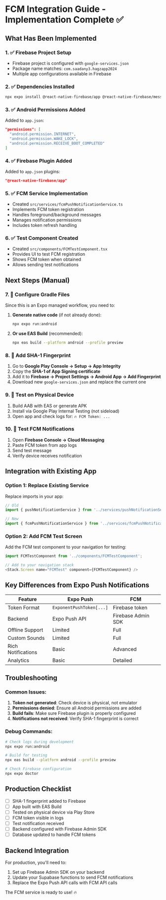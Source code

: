 # FCM Integration Guide - Implementation Complete ✅

## What Has Been Implemented

### 1. ✅ Firebase Project Setup
- Firebase project is configured with `google-services.json`
- Package name matches: `com.saadany3.hagzapp2024`
- Multiple app configurations available in Firebase

### 2. ✅ Dependencies Installed
```bash
npx expo install @react-native-firebase/app @react-native-firebase/messaging
```

### 3. ✅ Android Permissions Added
Added to `app.json`:
```json
"permissions": [
  "android.permission.INTERNET",
  "android.permission.WAKE_LOCK", 
  "android.permission.RECEIVE_BOOT_COMPLETED"
]
```

### 4. ✅ Firebase Plugin Added
Added to `app.json` plugins:
```json
"@react-native-firebase/app"
```

### 5. ✅ FCM Service Implementation
- Created `src/services/fcmPushNotificationService.ts`
- Implements FCM token registration
- Handles foreground/background messages
- Manages notification permissions
- Includes token refresh handling

### 6. ✅ Test Component Created
- Created `src/components/FCMTestComponent.tsx`
- Provides UI to test FCM registration
- Shows FCM token when obtained
- Allows sending test notifications

## Next Steps (Manual)

### 7. 🔄 Configure Gradle Files
Since this is an Expo managed workflow, you need to:

1. **Generate native code** (if not already done):
   ```bash
   npx expo run:android
   ```

2. **Or use EAS Build** (recommended):
   ```bash
   npx eas build --platform android --profile preview
   ```

### 8. 🔄 Add SHA-1 Fingerprint
1. Go to **Google Play Console → Setup → App Integrity**
2. Copy the **SHA-1 of App Signing certificate**
3. Add it to **Firebase → Project Settings → Android App → Add Fingerprint**
4. Download new `google-services.json` and replace the current one

### 9. 🔄 Test on Physical Device
1. Build AAB with EAS or generate APK
2. Install via Google Play Internal Testing (not sideload)
3. Open app and check logs for: `🔥 FCM Token: ...`

### 10. 🔄 Test FCM Notifications
1. Open **Firebase Console → Cloud Messaging**
2. Paste FCM token from app logs
3. Send test message
4. Verify device receives notification

## Integration with Existing App

### Option 1: Replace Existing Service
Replace imports in your app:
```typescript
// Old
import { pushNotificationService } from '../services/pushNotificationService';

// New
import { fcmPushNotificationService } from '../services/fcmPushNotificationService';
```

### Option 2: Add FCM Test Screen
Add the FCM test component to your navigation for testing:
```typescript
import FCMTestComponent from '../components/FCMTestComponent';

// Add to your navigation stack
<Stack.Screen name="FCMTest" component={FCMTestComponent} />
```

## Key Differences from Expo Push Notifications

| Feature | Expo Push | FCM |
|---------|-----------|-----|
| Token Format | `ExponentPushToken[...]` | Firebase token |
| Backend | Expo Push API | Firebase Admin SDK |
| Offline Support | Limited | Full |
| Custom Sounds | Limited | Full |
| Rich Notifications | Basic | Advanced |
| Analytics | Basic | Detailed |

## Troubleshooting

### Common Issues:
1. **Token not generated**: Check device is physical, not emulator
2. **Permissions denied**: Ensure all Android permissions are added
3. **Build fails**: Make sure Firebase plugin is properly configured
4. **Notifications not received**: Verify SHA-1 fingerprint is correct

### Debug Commands:
```bash
# Check logs during development
npx expo run:android

# Build for testing
npx eas build --platform android --profile preview

# Check Firebase configuration
npx expo doctor
```

## Production Checklist

- [ ] SHA-1 fingerprint added to Firebase
- [ ] App built with EAS Build
- [ ] Tested on physical device via Play Store
- [ ] FCM token visible in logs
- [ ] Test notification received
- [ ] Backend configured with Firebase Admin SDK
- [ ] Database updated to handle FCM tokens

## Backend Integration

For production, you'll need to:
1. Set up Firebase Admin SDK on your backend
2. Update your Supabase functions to send FCM notifications
3. Replace the Expo Push API calls with FCM API calls

The FCM service is ready to use! 🔥
